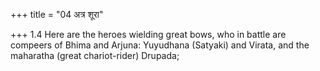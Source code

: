 +++
title = "04 अत्र शूरा"

+++
1.4 Here are the heroes wielding great bows, who in battle are compeers
of Bhima and Arjuna: Yuyudhana (Satyaki) and Virata, and the maharatha
(great chariot-rider) Drupada;
